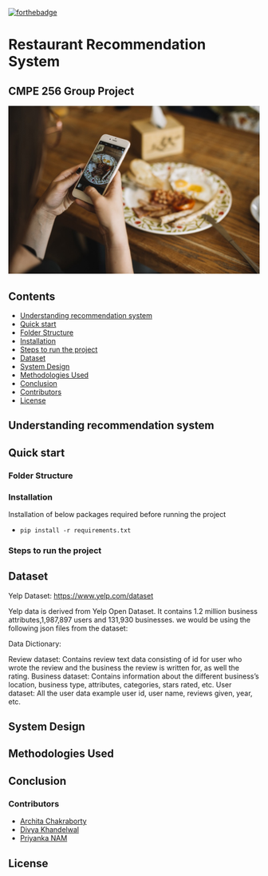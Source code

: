 [![forthebadge](https://forthebadge.com/images/badges/made-with-python.svg)](https://forthebadge.com)

# Restaurant Recommendation System
## CMPE 256 Group Project

![](/5.Archive/images/restaurant_image.jpeg)


## Contents

 * [Understanding recommendation system](#understanding-recommendation-system)
 * [Quick start](#quick-start)
 * [Folder Structure](#folder-structure)
 * [Installation](#installation)
 * [Steps to run the project](#steps-to-run-the-project)
 * [Dataset](#Dataset)
 * [System Design](#system-design)
 * [Methodologies Used](#medthologies-used)
 * [Conclusion](#Conclusion)
 * [Contributors](#Contributors)
 * [License](#License)

 
## Understanding recommendation system
 
## Quick start

### Folder Structure

### Installation

Installation of below packages required before running the project

* `pip install -r requirements.txt`
  
### Steps to run the project


## Dataset

Yelp Dataset: https://www.yelp.com/dataset

Yelp data is derived from Yelp Open Dataset. It contains 1.2 million business attributes,1,987,897 users and 131,930 businesses. we would be using the following json files from the dataset:

Data Dictionary:

Review dataset: Contains review text data consisting of id for user who wrote the review and the business the review is written for, as well the rating. 
Business dataset: Contains information about the different business’s location, business type, attributes, categories, stars rated, etc.
User dataset: All the user data example  user id, user name, reviews given, year, etc.

## System Design

## Methodologies Used

## Conclusion

### Contributors

* [Archita Chakraborty](https://github.com/Archita22ind)
* [Divya Khandelwal](https://github.com/divyaKh)
* [Priyanka NAM](https://github.com/Priyanka-NAM)



##  License
